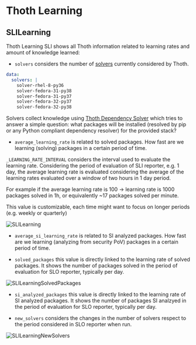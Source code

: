 # Thoth Learning

## SLILearning

Thoth Learning SLI shows all Thoth information related to learning rates and amount of knowledge learned:

- `solvers` considers the number of [solvers](https://github.com/thoth-station/thoth-application/blob/e6eaa6b189bae46092877624fe38abf9850f5484/core/base/configmaps.yaml#L14) currently considered by Thoth.

```yaml
data:
  solvers: |
    solver-rhel-8-py36
    solver-fedora-31-py38
    solver-fedora-31-py37
    solver-fedora-32-py37
    solver-fedora-32-py38
```

Solvers collect knowledge using [Thoth Dependency Solver](https://github.com/thoth-station/solver) which tries to answer a simple question:
what packages will be installed (resolved by pip or any Python compliant dependency resolver) for the provided stack?

- `average_learning_rate` is related to solved packages. How fast are we learning (solving) packages in a certain period of time.

`_LEARNING_RATE_INTERVAL` considers the interval used to evaluate the learning rate.
Considering the period of evaluation of SLI reporter, e.g. 1 day, the average learning rate
is evaluated considering the average of the learning rates evaluated over a window of two hours in 1 day period.

For example if the average learning rate is 100 -> learning rate is 1000 packages solved in 1h, or equivalently ~17 packages solved per minute.

This value is customizable, each time might want to focus on longer periods (e.g. weekly or quarterly)

![SLILearning](https://raw.githubusercontent.com/thoth-station/slo-reporter/master/thoth/slo_reporter/sli_learning/SLILearning.png)

- `average_si_learning_rate` is related to SI analyzed packages. How fast are we learning (analyzing from security PoV) packages in a certain period of time.

- `solved_packages` this value is directly linked to the learning rate of solved packages. It shows the number of packages solved in the period of evaluation
for SLO reporter, typically per day.

![SLILearningSolvedPackages](https://raw.githubusercontent.com/thoth-station/slo-reporter/master/thoth/slo_reporter/sli_learning/SLILearningSolvedPackages.png)

- `si_analyzed_packages` this value is directly linked to the learning rate of SI analyzed packages. It shows the number of packages SI analzyed in the period of evaluation
for SLO reporter, typically per day.

- `new_solvers` considers the changes in the number of solvers respect to the period considered in SLO reporter when run.

![SLILearningNewSolvers](https://raw.githubusercontent.com/thoth-station/slo-reporter/master/thoth/slo_reporter/sli_learning/SLILearningNewSolvers.png)
